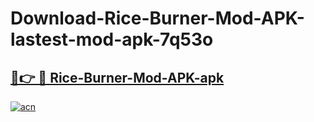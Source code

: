 # Download-Rice-Burner-Mod-APK-lastest-mod-apk-7q53o

<h2><a href="https://apkcomod.com?title=Rice-Burner-Mod-APK">🔗👉 🔴 Rice-Burner-Mod-APK-apk </a></h2>

[![acn](https://github.com/user-attachments/assets/0f9c940e-d8b0-45ae-aac7-cd30a18b3e1c)](https://apkcomod.com?title=Rice-Burner-Mod-APK)

